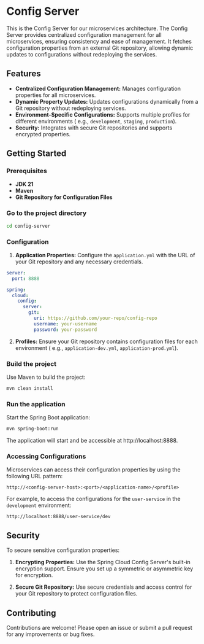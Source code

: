 # Config Server

This is the Config Server for our microservices architecture. The Config Server provides centralized configuration
management for all microservices, ensuring consistency and ease of management. It fetches configuration properties from
an external Git repository, allowing dynamic updates to configurations without redeploying the services.

## Features

- **Centralized Configuration Management:** Manages configuration properties for all microservices.
- **Dynamic Property Updates:** Updates configurations dynamically from a Git repository without redeploying services.
- **Environment-Specific Configurations:** Supports multiple profiles for different environments (
  e.g., `development`, `staging`, `production`).
- **Security:** Integrates with secure Git repositories and supports encrypted properties.

## Getting Started

### Prerequisites

- **JDK 21**
- **Maven**
- **Git Repository for Configuration Files**

### Go to the project directory

```sh
cd config-server
```

### Configuration

1. **Application Properties:** Configure the `application.yml` with the URL of your Git repository and any necessary
   credentials.

```yaml
server:
  port: 8888

spring:
  cloud:
    config:
      server:
        git:
          uri: https://github.com/your-repo/config-repo
          username: your-username
          password: your-password
```

2. **Profiles:** Ensure your Git repository contains configuration files for each environment (
   e.g., `application-dev.yml`, `application-prod.yml`).

### Build the project

Use Maven to build the project:

```sh
mvn clean install
```

### Run the application

Start the Spring Boot application:

```bash
mvn spring-boot:run
```

The application will start and be accessible at http://localhost:8888.

### Accessing Configurations

Microservices can access their configuration properties by using the following URL pattern:

```
http://<config-server-host>:<port>/<application-name>/<profile>
```

For example, to access the configurations for the `user-service` in the `development` environment:

```
http://localhost:8888/user-service/dev
```

## Security

To secure sensitive configuration properties:

1. **Encrypting Properties:** Use the Spring Cloud Config Server's built-in encryption support. Ensure you set up a
   symmetric or asymmetric key for encryption.

2. **Secure Git Repository:** Use secure credentials and access control for your Git repository to protect configuration
   files.

## Contributing

Contributions are welcome! Please open an issue or submit a pull request for any improvements or bug fixes.
